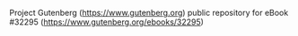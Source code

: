 Project Gutenberg (https://www.gutenberg.org) public repository for eBook #32295 (https://www.gutenberg.org/ebooks/32295)
